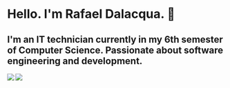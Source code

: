 # Hello. I'm Rafael Dalacqua. :wave:

## I'm an IT technician currently in my 6th semester of Computer Science. Passionate about software engineering and development. 

<div>
  <img align="left" src="https://github-readme-stats.vercel.app/api?username=dalacquar&theme=chartreuse-dark"/>
  <img src="https://github-readme-stats.vercel.app/api/top-langs/?username=dalacquar&hide_progress=false&theme=chartreuse-dark"/>
</div>

<!--

<div>
  <a href="instagram.com/dalacquar"><img src="https://img.shields.io/badge/LinkedIn-0077B5?style=for-the-badge&logo=linkedin&logoColor=white"></img></a>
</div>
-->
